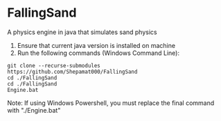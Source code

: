 # FallingSand
 A physics engine in java that simulates sand physics

1. Ensure that current java  version is installed on machine
2. Run the following commands (Windows Command Line):
```
git clone --recurse-submodules https://github.com/Shepamat000/FallingSand
cd ./FallingSand
cd ./FallingSand
Engine.bat
```
Note: If using Windows Powershell, you must replace the final command with "./Engine.bat"

